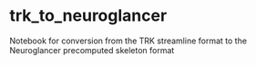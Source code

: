 # trk_to_neuroglancer
Notebook for conversion from the TRK streamline format to the Neuroglancer precomputed skeleton format
